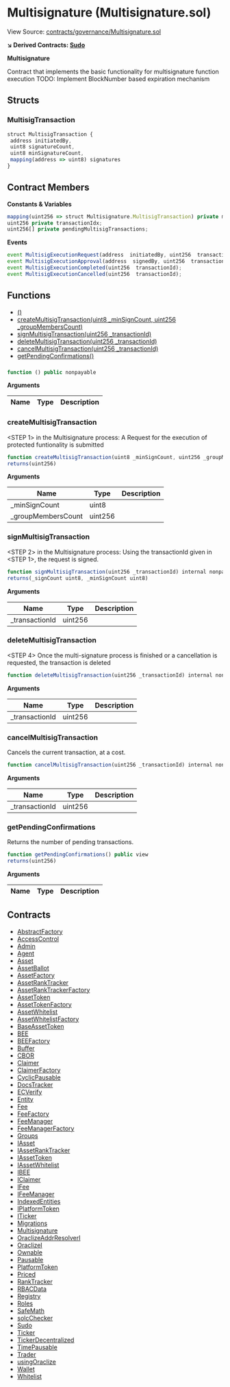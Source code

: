 # Multisignature (Multisignature.sol)

View Source: [contracts/governance/Multisignature.sol](../contracts/governance/Multisignature.sol)

**↘ Derived Contracts: [Sudo](Sudo.md)**

**Multisignature**

Contract that implements the basic functionality for multisignature 
function execution
TODO: Implement BlockNumber based expiration mechanism

## Structs
### MultisigTransaction

```js
struct MultisigTransaction {
 address initiatedBy,
 uint8 signatureCount,
 uint8 minSignatureCount,
 mapping(address => uint8) signatures
}
```

## Contract Members
**Constants & Variables**

```js
mapping(uint256 => struct Multisignature.MultisigTransaction) private multisigTransactions;
uint256 private transactionIdx;
uint256[] private pendingMultisigTransactions;

```

**Events**

```js
event MultisigExecutionRequest(address  initiatedBy, uint256  transactionId);
event MultisigExecutionApproval(address  signedBy, uint256  transactionId);
event MultisigExecutionCompleted(uint256  transactionId);
event MultisigExecutionCancelled(uint256  transactionId);
```

## Functions

- [()](#)
- [createMultisigTransaction(uint8 _minSignCount, uint256 _groupMembersCount)](#createmultisigtransaction)
- [signMultisigTransaction(uint256 _transactionId)](#signmultisigtransaction)
- [deleteMultisigTransaction(uint256 _transactionId)](#deletemultisigtransaction)
- [cancelMultisigTransaction(uint256 _transactionId)](#cancelmultisigtransaction)
- [getPendingConfirmations()](#getpendingconfirmations)

### 

```js
function () public nonpayable
```

**Arguments**

| Name        | Type           | Description  |
| ------------- |------------- | -----|

### createMultisigTransaction

<STEP 1> in the Multisignature process: A Request for the execution 
of protected funtionality is submitted

```js
function createMultisigTransaction(uint8 _minSignCount, uint256 _groupMembersCount) internal nonpayable
returns(uint256)
```

**Arguments**

| Name        | Type           | Description  |
| ------------- |------------- | -----|
| _minSignCount | uint8 |  | 
| _groupMembersCount | uint256 |  | 

### signMultisigTransaction

<STEP 2> in the Multisignature process: Using the transactionId 
given in <STEP 1>, the request is signed.

```js
function signMultisigTransaction(uint256 _transactionId) internal nonpayable
returns(_signCount uint8, _minSignCount uint8)
```

**Arguments**

| Name        | Type           | Description  |
| ------------- |------------- | -----|
| _transactionId | uint256 |  | 

### deleteMultisigTransaction

<STEP 4> Once the multi-signature process is finished or a cancellation is
requested, the transaction is deleted

```js
function deleteMultisigTransaction(uint256 _transactionId) internal nonpayable
```

**Arguments**

| Name        | Type           | Description  |
| ------------- |------------- | -----|
| _transactionId | uint256 |  | 

### cancelMultisigTransaction

Cancels the current transaction, at a cost.

```js
function cancelMultisigTransaction(uint256 _transactionId) internal nonpayable
```

**Arguments**

| Name        | Type           | Description  |
| ------------- |------------- | -----|
| _transactionId | uint256 |  | 

### getPendingConfirmations

Returns the number of pending transactions.

```js
function getPendingConfirmations() public view
returns(uint256)
```

**Arguments**

| Name        | Type           | Description  |
| ------------- |------------- | -----|

## Contracts

* [AbstractFactory](AbstractFactory.md)
* [AccessControl](AccessControl.md)
* [Admin](Admin.md)
* [Agent](Agent.md)
* [Asset](Asset.md)
* [AssetBallot](AssetBallot.md)
* [AssetFactory](AssetFactory.md)
* [AssetRankTracker](AssetRankTracker.md)
* [AssetRankTrackerFactory](AssetRankTrackerFactory.md)
* [AssetToken](AssetToken.md)
* [AssetTokenFactory](AssetTokenFactory.md)
* [AssetWhitelist](AssetWhitelist.md)
* [AssetWhitelistFactory](AssetWhitelistFactory.md)
* [BaseAssetToken](BaseAssetToken.md)
* [BEE](BEE.md)
* [BEEFactory](BEEFactory.md)
* [Buffer](Buffer.md)
* [CBOR](CBOR.md)
* [Claimer](Claimer.md)
* [ClaimerFactory](ClaimerFactory.md)
* [CyclicPausable](CyclicPausable.md)
* [DocsTracker](DocsTracker.md)
* [ECVerify](ECVerify.md)
* [Entity](Entity.md)
* [Fee](Fee.md)
* [FeeFactory](FeeFactory.md)
* [FeeManager](FeeManager.md)
* [FeeManagerFactory](FeeManagerFactory.md)
* [Groups](Groups.md)
* [IAsset](IAsset.md)
* [IAssetRankTracker](IAssetRankTracker.md)
* [IAssetToken](IAssetToken.md)
* [IAssetWhitelist](IAssetWhitelist.md)
* [IBEE](IBEE.md)
* [IClaimer](IClaimer.md)
* [IFee](IFee.md)
* [IFeeManager](IFeeManager.md)
* [IndexedEntities](IndexedEntities.md)
* [IPlatformToken](IPlatformToken.md)
* [ITicker](ITicker.md)
* [Migrations](Migrations.md)
* [Multisignature](Multisignature.md)
* [OraclizeAddrResolverI](OraclizeAddrResolverI.md)
* [OraclizeI](OraclizeI.md)
* [Ownable](Ownable.md)
* [Pausable](Pausable.md)
* [PlatformToken](PlatformToken.md)
* [Priced](Priced.md)
* [RankTracker](RankTracker.md)
* [RBACData](RBACData.md)
* [Registry](Registry.md)
* [Roles](Roles.md)
* [SafeMath](SafeMath.md)
* [solcChecker](solcChecker.md)
* [Sudo](Sudo.md)
* [Ticker](Ticker.md)
* [TickerDecentralized](TickerDecentralized.md)
* [TimePausable](TimePausable.md)
* [Trader](Trader.md)
* [usingOraclize](usingOraclize.md)
* [Wallet](Wallet.md)
* [Whitelist](Whitelist.md)
